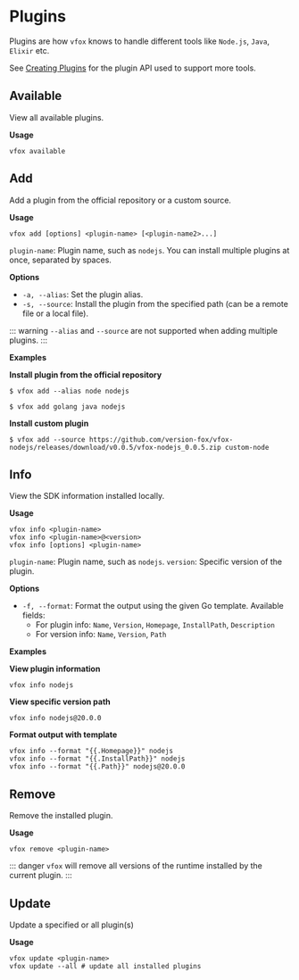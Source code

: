 # Plugins

Plugins are how `vfox` knows to handle different tools like `Node.js`, `Java`, `Elixir` etc.

See [Creating Plugins](../plugins/create/howto.md) for the plugin API used to support more tools.

## Available

View all available plugins.

**Usage**

```shell
vfox available 
```

## Add
Add a plugin from the official repository or a custom source. 

**Usage**

```shell
vfox add [options] <plugin-name> [<plugin-name2>...]
```

`plugin-name`: Plugin name, such as `nodejs`. You can install multiple plugins at once, separated by spaces.

**Options**

- `-a, --alias`: Set the plugin alias.
- `-s, --source`: Install the plugin from the specified path (can be a remote file or a local file).


::: warning
`--alias` and `--source` are not supported when adding multiple plugins.
:::

**Examples**

**Install plugin from the official repository**

```shell
$ vfox add --alias node nodejs

$ vfox add golang java nodejs
```

**Install custom plugin**

```shell
$ vfox add --source https://github.com/version-fox/vfox-nodejs/releases/download/v0.0.5/vfox-nodejs_0.0.5.zip custom-node
```

## Info

View the SDK information installed locally.

**Usage**

```shell
vfox info <plugin-name>
vfox info <plugin-name>@<version>
vfox info [options] <plugin-name>
```

`plugin-name`: Plugin name, such as `nodejs`.
`version`: Specific version of the plugin.

**Options**

- `-f, --format`: Format the output using the given Go template. Available fields:
  - For plugin info: `Name`, `Version`, `Homepage`, `InstallPath`, `Description`
  - For version info: `Name`, `Version`, `Path`

**Examples**

**View plugin information**
```shell
vfox info nodejs
```

**View specific version path**
```shell
vfox info nodejs@20.0.0
```

**Format output with template**
```shell
vfox info --format "{{.Homepage}}" nodejs
vfox info --format "{{.InstallPath}}" nodejs
vfox info --format "{{.Path}}" nodejs@20.0.0
```

## Remove

Remove the installed plugin.

**Usage**

```shell
vfox remove <plugin-name>
```

::: danger
`vfox` will remove all versions of the runtime installed by the current plugin.
:::



## Update

Update a specified or all plugin(s)

**Usage**

```shell
vfox update <plugin-name>
vfox update --all # update all installed plugins
```

